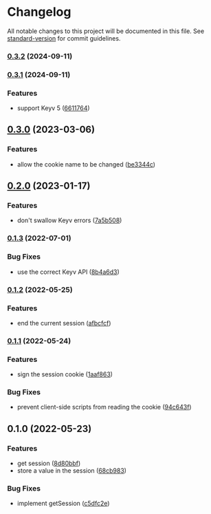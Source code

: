 # Changelog

All notable changes to this project will be documented in this file. See [standard-version](https://github.com/conventional-changelog/standard-version) for commit guidelines.

### [0.3.2](https://github.com/thewilkybarkid/hyper-ts-session/compare/v0.3.1...v0.3.2) (2024-09-11)

### [0.3.1](https://github.com/thewilkybarkid/hyper-ts-session/compare/v0.3.0...v0.3.1) (2024-09-11)


### Features

* support Keyv 5 ([6611764](https://github.com/thewilkybarkid/hyper-ts-session/commit/66117641cfd369e4e641068d75b105335ed451d3))

## [0.3.0](https://github.com/thewilkybarkid/hyper-ts-session/compare/v0.2.0...v0.3.0) (2023-03-06)


### Features

* allow the cookie name to be changed ([be3344c](https://github.com/thewilkybarkid/hyper-ts-session/commit/be3344c86e900170278d4a7ba0a1b37c423cd161))

## [0.2.0](https://github.com/thewilkybarkid/hyper-ts-session/compare/v0.1.3...v0.2.0) (2023-01-17)


### Features

* don't swallow Keyv errors ([7a5b508](https://github.com/thewilkybarkid/hyper-ts-session/commit/7a5b508f8b6099b8d2d12bc6b5c0c3f605c9339a))

### [0.1.3](https://github.com/thewilkybarkid/hyper-ts-session/compare/v0.1.2...v0.1.3) (2022-07-01)


### Bug Fixes

* use the correct Keyv API ([8b4a6d3](https://github.com/thewilkybarkid/hyper-ts-session/commit/8b4a6d39affb5f6e06483595ee2916709d53b762))

### [0.1.2](https://github.com/thewilkybarkid/hyper-ts-session/compare/v0.1.1...v0.1.2) (2022-05-25)


### Features

* end the current session ([afbcfcf](https://github.com/thewilkybarkid/hyper-ts-session/commit/afbcfcf0a787271ea0e6e9b0dd5ff179695935d2))

### [0.1.1](https://github.com/thewilkybarkid/hyper-ts-session/compare/v0.1.0...v0.1.1) (2022-05-24)


### Features

* sign the session cookie ([1aaf863](https://github.com/thewilkybarkid/hyper-ts-session/commit/1aaf863a9c71fb85dd6cde41d3ef8352fc9e8dd7))


### Bug Fixes

* prevent client-side scripts from reading the cookie ([94c643f](https://github.com/thewilkybarkid/hyper-ts-session/commit/94c643f5766b6e46391fb4822de8963c1509bc06))

## 0.1.0 (2022-05-23)


### Features

* get session ([8d80bbf](https://github.com/thewilkybarkid/hyper-ts-session/commit/8d80bbf7a7406dbf353ad6669152bcaa7360551a))
* store a value in the session ([68cb983](https://github.com/thewilkybarkid/hyper-ts-session/commit/68cb9833266e0715fa2649ff486b2dce9e8212ca))


### Bug Fixes

* implement getSession ([c5dfc2e](https://github.com/thewilkybarkid/hyper-ts-session/commit/c5dfc2e252efccea8b073e7e8ecbc1740d814c21))
